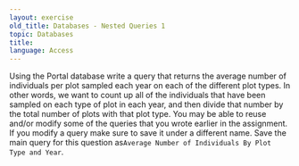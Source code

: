 ```yaml
---
layout: exercise
old_title: Databases - Nested Queries 1
topic: Databases
title:
language: Access
---
```


Using the Portal database write a query that returns the average number
of individuals per plot sampled each year on each of the different plot
types. In other words, we want to count up all of the individuals that
have been sampled on each type of plot in each year, and then divide
that number by the total number of plots with that plot type. You may be
able to reuse and/or modify some of the queries that you wrote earlier
in the assignment. If you modify a query make sure to save it under a
different name. Save the main query for this question as`Average Number
of Individuals By Plot Type and Year`.
